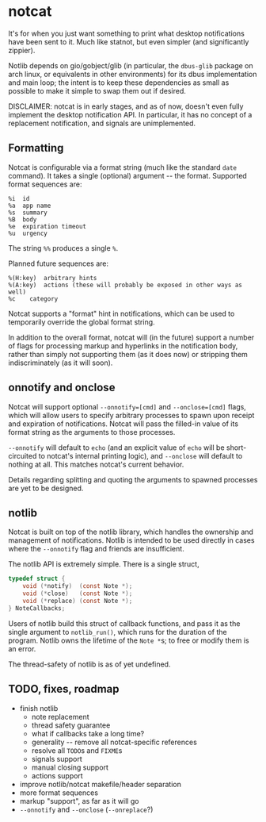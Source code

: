 # notcat

It's for when you just want something to print what desktop notifications have
been sent to it.  Much like statnot, but even simpler (and significantly zippier).

Notlib depends on gio/gobject/glib (in particular, the `dbus-glib` package on
arch linux, or equivalents in other environments) for its dbus implementation and
main loop; the intent is to keep these dependencies as small as possible to make
it simple to swap them out if desired.

DISCLAIMER: notcat is in early stages, and as of now, doesn't even fully
implement the desktop notification API.  In particular, it has no concept of a
replacement notification, and signals are unimplemented.

## Formatting

Notcat is configurable via a format string (much like the standard `date`
command).  It takes a single (optional) argument -- the format.  Supported
format sequences are:

```
%i  id
%a  app name
%s  summary
%B  body
%e  expiration timeout
%u  urgency
```

The string `%%` produces a single `%`.

Planned future sequences are:

```
%(H:key)  arbitrary hints
%(A:key)  actions (these will probably be exposed in other ways as well)
%c	  category
```

Notcat supports a "format" hint in notifications, which can be used to
temporarily override the global format string.

In addition to the overall format, notcat will (in the future) support a number
of flags for processing markup and hyperlinks in the notification body, rather
than simply not supporting them (as it does now) or stripping them
indiscriminately (as it will soon).

## onnotify and onclose

Notcat will support optional `--onnotify=[cmd]` and `--onclose=[cmd]` flags,
which will allow users to specify arbitrary processes to spawn upon receipt
and expiration of notifications.  Notcat will pass the filled-in value of its
format string as the arguments to those processes.

`--onnotify` will default to `echo` (and an explicit value of `echo` will be
short-circuited to notcat's internal printing logic), and `--onclose` will
default to nothing at all.  This matches notcat's current behavior.

Details regarding splitting and quoting the arguments to spawned processes are
yet to be designed.

## notlib

Notcat is built on top of the notlib library, which handles the ownership and
management of notifications.  Notlib is intended to be used directly in cases
where the `--onnotify` flag and friends are insufficient.

The notlib API is extremely simple.  There is a single struct,

```c
typedef struct {
    void (*notify)  (const Note *);
    void (*close)   (const Note *);
    void (*replace) (const Note *);
} NoteCallbacks;
```

Users of notlib build this struct of callback functions, and pass it as the
single argument to `notlib_run()`, which runs for the duration of the program.
Notlib owns the lifetime of the `Note *`s; to free or modify them is an error.

The thread-safety of notlib is as of yet undefined.

## TODO, fixes, roadmap

 - finish notlib
    - note replacement
    - thread safety guarantee
    - what if callbacks take a long time?
    - generality -- remove all notcat-specific references
    - resolve all `TODO`s and `FIXME`s
    - signals support
    - manual closing support
    - actions support
 - improve notlib/notcat makefile/header separation
 - more format sequences
 - markup "support", as far as it will go
 - `--onnotify` and `--onclose` (`--onreplace`?)
